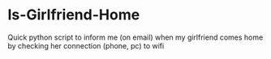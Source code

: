 # Is-Girlfriend-Home
Quick python script to inform me (on email) when my girlfriend comes home by checking her connection (phone, pc) to wifi
